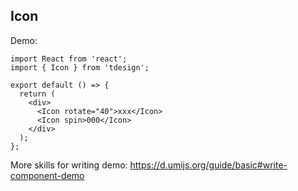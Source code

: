 ## Icon

Demo:

```tsx
import React from 'react';
import { Icon } from 'tdesign';

export default () => {
  return (
    <div>
      <Icon rotate="40">xxx</Icon>
      <Icon spin>000</Icon>
    </div>
  );
};
```

More skills for writing demo: https://d.umijs.org/guide/basic#write-component-demo
